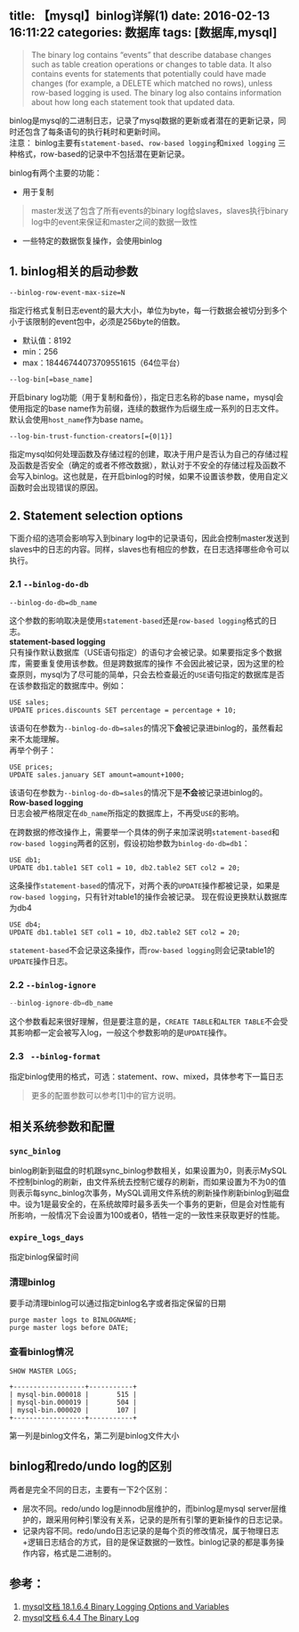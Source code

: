 title: 【mysql】binlog详解(1)
date: 2016-02-13 16:11:22
categories: 数据库
tags: [数据库,mysql]
---
>The binary log contains “events” that describe database changes such as table creation operations or changes to table data. It also contains events for statements that potentially could have made changes (for example, a DELETE which matched no rows), unless row-based logging is used. The binary log also contains information about how long each statement took that updated data.

binlog是mysql的二进制日志，记录了mysql数据的更新或者潜在的更新记录，同时还包含了每条语句的执行耗时和更新时间。  
注意： binlog主要有`statement-based`、`row-based logging`和`mixed logging` 三种格式，row-based的记录中不包括潜在更新记录。

binlog有两个主要的功能：
* 用于复制
> master发送了包含了所有events的binary log给slaves，slaves执行binary log中的event来保证和master之间的数据一致性

* 一些特定的数据恢复操作，会使用binlog

## 1. binlog相关的启动参数

```
--binlog-row-event-max-size=N
```
指定行格式复制日志event的最大大小，单位为byte，每一行数据会被切分到多个小于该限制的event包中，必须是256byte的倍数。  
* 默认值：8192
* min：256
* max：18446744073709551615（64位平台）

```
--log-bin[=base_name]
```
开启binary log功能（用于复制和备份），指定日志名称的base name，mysql会使用指定的base name作为前缀，连续的数据作为后缀生成一系列的日志文件。默认会使用`host_name`作为base name。  

```
--log-bin-trust-function-creators[={0|1}]
```
指定mysql如何处理函数及存储过程的创建，取决于用户是否认为自己的存储过程及函数是否安全（确定的或者不修改数据），默认对于不安全的存储过程及函数不会写入binlog。这也就是，在开启binlog的时候，如果不设置该参数，使用自定义函数时会出现错误的原因。

## 2. Statement selection options
下面介绍的选项会影响写入到binary log中的记录语句，因此会控制master发送到slaves中的日志的内容。同样，slaves也有相应的参数，在日志选择哪些命令可以执行。
### 2.1  `--binlog-do-db`
```
--binlog-do-db=db_name
```
这个参数的影响取决是使用`statement-based`还是`row-based logging`格式的日志。  
**statement-based logging**  
只有操作默认数据库（USE语句指定）的语句才会被记录。如果要指定多个数据库，需要重复使用该参数。但是跨数据库的操作
不会因此被记录，因为这里的检查原则，mysql为了尽可能的简单，只会去检查最近的`USE`语句指定的数据库是否在该参数指定的数据库中。例如：
```
USE sales;
UPDATE prices.discounts SET percentage = percentage + 10;
```
该语句在参数为`--binlog-do-db=sales`的情况下**会**被记录进binlog的，虽然看起来不太能理解。  
再举个例子：
```
USE prices;
UPDATE sales.january SET amount=amount+1000;
```
该语句在参数为`--binlog-do-db=sales`的情况下是**不会**被记录进binlog的。  
**Row-based logging**  
日志会被严格限定在`db_name`所指定的数据库上，不再受`USE`的影响。  

在跨数据的修改操作上，需要举一个具体的例子来加深说明`statement-based`和`row-based logging`两者的区别，假设初始参数为`binlog-do-db=db1`：
```
USE db1;
UPDATE db1.table1 SET col1 = 10, db2.table2 SET col2 = 20;
```
这条操作`statement-based`的情况下，对两个表的`UPDATE`操作都被记录，如果是`row-based logging`，只有针对table1的操作会被记录。
现在假设更换默认数据库为db4  
```
USE db4;
UPDATE db1.table1 SET col1 = 10, db2.table2 SET col2 = 20;
```
`statement-based`不会记录这条操作，而`row-based logging`则会记录table1的`UPDATE`操作日志。


### 2.2  `--binlog-ignore`
```Java
--binlog-ignore-db=db_name
```


这个参数看起来很好理解，但是要注意的是，`CREATE TABLE`和`ALTER TABLE`不会受其影响都一定会被写入log，一般这个参数影响的是`UPDATE`操作。  




### 2.3 ` --binlog-format`
指定binlog使用的格式，可选：statement、row、mixed，具体参考下一篇日志




> 更多的配置参数可以参考[1]中的官方说明。  

## 相关系统参数和配置
### `sync_binlog`
binlog刷新到磁盘的时机跟sync_binlog参数相关，如果设置为0，则表示MySQL不控制binlog的刷新，由文件系统去控制它缓存的刷新，而如果设置为不为0的值则表示每sync_binlog次事务，MySQL调用文件系统的刷新操作刷新binlog到磁盘中。设为1是最安全的，在系统故障时最多丢失一个事务的更新，但是会对性能有所影响，一般情况下会设置为100或者0，牺牲一定的一致性来获取更好的性能。

### `expire_logs_days`
指定binlog保留时间

### 清理binlog
要手动清理binlog可以通过指定binlog名字或者指定保留的日期  



```  
purge master logs to BINLOGNAME;
purge master logs before DATE;
```



### 查看binlog情况

```
SHOW MASTER LOGS;

+------------------+-----------+
| mysql-bin.000018 |       515 |
| mysql-bin.000019 |       504 |
| mysql-bin.000020 |       107 |
+------------------+-----------+
```



第一列是binlog文件名，第二列是binlog文件大小

## binlog和redo/undo log的区别
两者是完全不同的日志，主要有一下2个区别：
* 层次不同。redo/undo log是innodb层维护的，而binlog是mysql server层维护的，跟采用何种引擎没有关系，记录的是所有引擎的更新操作的日志记录。
* 记录内容不同。redo/undo日志记录的是每个页的修改情况，属于物理日志+逻辑日志结合的方式，目的是保证数据的一致性。binlog记录的都是事务操作内容，格式是二进制的。


## 参考：
1. [mysql文档 18.1.6.4 Binary Logging Options and Variables](http://dev.mysql.com/doc/refman/5.7/en/replication-options-binary-log.html)
2. [mysql文档 6.4.4 The Binary Log](http://dev.mysql.com/doc/refman/5.7/en/binary-log.html)  
